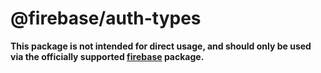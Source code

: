 # @firebase/auth-types

**This package is not intended for direct usage, and should only be used via the officially supported [firebase](https://www.npmjs.com/package/firebase) package.**
